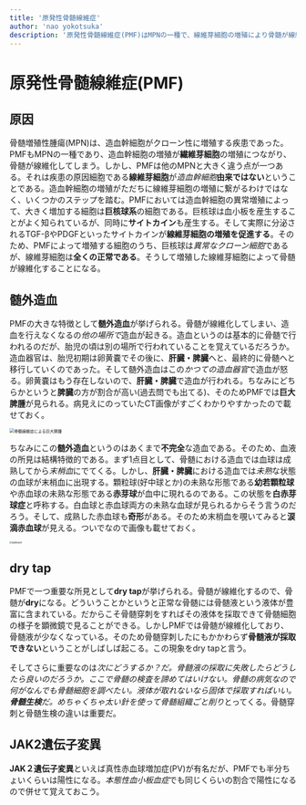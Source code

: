 ```yaml
---
title: '原発性骨髄線維症'
author: 'nao yokotsuka'
description: '原発性骨髄線維症(PMF)はMPNの一種で、線維芽細胞の増殖により骨髄が線維化する疾患です。キーワードは髄外造血・dry tap・JAK2遺伝子変異（＋）などがあります。原発性ではない骨髄線維症も重要です。'
---
```


# 原発性骨髄線維症(PMF)

## 原因

骨髄増殖性腫瘍(MPN)は、造血幹細胞がクローン性に増殖する疾患であった。PMFもMPNの一種であり、造血幹細胞の増殖が**繊維芽細胞**の増殖につながり、骨髄が線維化してしまう。しかし、PMFは他のMPNと大きく違う点が一つある。それは疾患の原因細胞である**線維芽細胞**が*造血幹細胞***由来ではない**ということである。造血幹細胞の増殖がただちに線維芽細胞の増殖に繋がるわけではなく、いくつかのステップを踏む。PMFにおいては造血幹細胞の異常増殖によって、大きく増加する細胞は**巨核球系**の細胞である。巨核球は血小板を産生することがよく知られているが、同時に**サイトカイン**も産生する。そして実際に分泌されるTGF-βやPDGFといったサイトカインが**線維芽細胞の増殖を促進する**。そのため、PMFによって増殖する細胞のうち、巨核球は*異常なクローン細胞*であるが、線維芽細胞は**全くの正常である**。そうして増殖した線維芽細胞によって骨髄が線維化することになる。

## 髄外造血

PMFの大きな特徴として**髄外造血**が挙げられる。骨髄が線維化してしまい、造血を行えなくなるの*他の場所で*造血が起きる。造血というのは基本的に骨髄で行われるのだが、胎児の頃は別の場所で行われていることを覚えているだろうか。造血器官は、胎児初期は卵黄嚢でその後に、**肝臓・脾臓**へと、最終的に骨髄へと移行していくのであった。そして髄外造血はこの*かつての造血器官*で造血が怒る。卵黄嚢はもう存在しないので、**肝臓・脾臓**で造血が行われる。ちなみにどちらかというと**脾臓**の方が割合が高い(過去問でも出てる)、そのためPMFでは**巨大脾腫**が見られる。病見えにのっていたCT画像がすごくわかりやすかったので載せておく。



<img src="http://d280wcvpuqrtqr.cloudfront.net/20200615_114713.png" alt="骨髄線維症による巨大脾腫" style="zoom:50%;" />



ちなみにこの**髄外造血**というのはあくまで**不完全**な造血である。そのため、血液の所見は結構特徴的である。まず1点目として、骨髄における造血では血球は成熟してから*末梢血*にでてくる。しかし、**肝臓・脾臓**における造血では*未熟*な状態の血球が末梢血に出現する。顆粒球(好中球とか)の未熟な形態である**幼若顆粒球**や赤血球の未熟な形態である**赤芽球**が血中に現れるのである。この状態を**白赤芽球症**と呼称する。白血球と赤血球両方の未熟な血球が見られるからそう言うのだろう。そして、成熟した赤血球も**奇形**がある。そのため末梢血を覗いてみると**涙滴赤血球**が見える。ついでなので画像も載せておく。

<img src="http://d280wcvpuqrtqr.cloudfront.net/20200615_101910.png" alt="涙滴赤血球" style="zoom: 25%;" />

## dry tap

PMFで一つ重要な所見として**dry tap**が挙げられる。骨髄が線維化するので、骨髄が**dry**になる。どういうことかというと正常な骨髄には骨髄液という液体が豊富に含まれている。だからこそ骨髄穿刺をすればその液体を採取できて骨髄細胞の様子を顕微鏡で見ることができる。しかしPMFでは骨髄が線維化しており、骨髄液が少なくなっている。そのため骨髄穿刺したにもかかわらず**骨髄液が採取できない**ということがしばしば起こる。この現象をdry tapと言う。

そしてさらに重要なのは*次にどうするか？*だ。骨髄液の採取に失敗したらどうしたら良いのだろうか。ここで骨髄の検査を諦めてはいけない。骨髄の病気なので何がなんでも骨髄細胞を調べたい。液体が取れないなら固体で採取すればいい。**骨髄生検**だ。めちゃくちゃ太い針を使って骨髄組織ごと*削り*とってくる。骨髄穿刺と骨髄生検の違いは重要だ。

## JAK2遺伝子変異

**JAK２遺伝子変異**といえば真性赤血球増加症(PV)が有名だが、PMFでも半分ちょいくらいは陽性になる。*本態性血小板血症*でも同じくらいの割合で陽性になるので併せて覚えておこう。 

